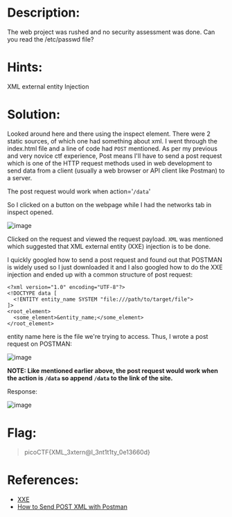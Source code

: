 # Description:
The web project was rushed and no security assessment was done. Can you read the /etc/passwd file?
# Hints:
XML external entity Injection
# Solution:
Looked around here and there using the inspect element. There were 2 static sources, of which one had something about xml. I went through the index.html file and a line of code had `POST` mentioned. As per my previous and very novice ctf experience, Post means I'll have to send a post request which is one of the HTTP request methods used in web development to send data from a client (usually a web browser or API client like Postman) to a server.

The post request would work when action='`/data`'

So I clicked on a button on the webpage while I had the networks tab in inspect opened.

![image](https://github.com/user-attachments/assets/369a8fc1-8810-49c0-8cd8-a7f07f20af97)

Clicked on the request and viewed the request payload. `XML` was mentioned which suggested that XML external entity (XXE) injection is to be done.

I quickly googled how to send a post request and found out that POSTMAN is widely used so I just downloaded it and I also googled how to do the XXE injection and ended up with a common structure of post request:
```
<?xml version="1.0" encoding="UTF-8"?>
<!DOCTYPE data [
  <!ENTITY entity_name SYSTEM "file:///path/to/target/file">
]>
<root_element>
  <some_element>&entity_name;</some_element>
</root_element>
```
entity name here is the file we're trying to access.
Thus, I wrote a post request on POSTMAN:

![image](https://github.com/user-attachments/assets/4455f031-20ed-4f76-89b1-ddfb57dc202a)

**NOTE: Like mentioned earlier above, the post request would work when the action is `/data` so append `/data` to the link of the site.**

Response:

![image](https://github.com/user-attachments/assets/01b48dd0-8332-4321-adc4-ca5e9176ce9e)

# Flag:
>picoCTF{XML_3xtern@l_3nt1t1ty_0e13660d}
# References:
- [XXE](https://portswigger.net/web-security/xxe)
- [How to Send POST XML with Postman](https://apidog.com/articles/how-to-send-post-xml-with-postman/#:~:text=Sending%20POST%20XML%20Data%20Using%20Postman,-Open%20the%20Postman&text=In%20the%20request%20creation%20screen,to%20%22text%2Fxml.%22)
